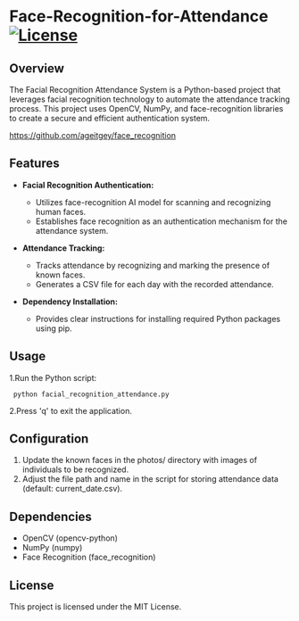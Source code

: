 # Face-Recognition-for-Attendance [![License](https://img.shields.io/badge/license-MIT-blue.svg)](https://opensource.org/licenses/MIT)


## Overview

The Facial Recognition Attendance System is a Python-based project that leverages facial recognition technology to automate the attendance tracking process. This project uses OpenCV, NumPy, and face-recognition libraries to create a secure and efficient authentication system.

https://github.com/ageitgey/face_recognition 

## Features

- **Facial Recognition Authentication:**
  - Utilizes face-recognition AI model for scanning and recognizing human faces.
  - Establishes face recognition as an authentication mechanism for the attendance system.

- **Attendance Tracking:**
  - Tracks attendance by recognizing and marking the presence of known faces.
  - Generates a CSV file for each day with the recorded attendance.

- **Dependency Installation:**
  - Provides clear instructions for installing required Python packages using pip.

## Usage 
1.Run the Python script:

     python facial_recognition_attendance.py
2.Press 'q' to exit the application.

## Configuration
1. Update the known faces in the photos/ directory with images of individuals to be recognized.
2. Adjust the file path and name in the script for storing attendance data (default: current_date.csv).

## Dependencies
- OpenCV (opencv-python)
- NumPy (numpy)
- Face Recognition (face_recognition)

## License
This project is licensed under the MIT License.

